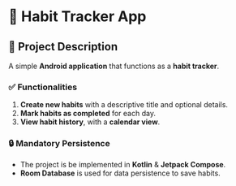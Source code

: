 # 📅 Habit Tracker App  

## 📌 Project Description  
A simple **Android application** that functions as a **habit tracker**.  

### ✅ **Functionalities**  
1. **Create new habits** with a descriptive title and optional details.  
2. **Mark habits as completed** for each day.  
3. **View habit history**, with a **calendar view**.  

### 🔒 **Mandatory Persistence**  
- The project is be implemented in **Kotlin** & **Jetpack Compose**.  
- **Room Database** is used for data persistence to save habits.
